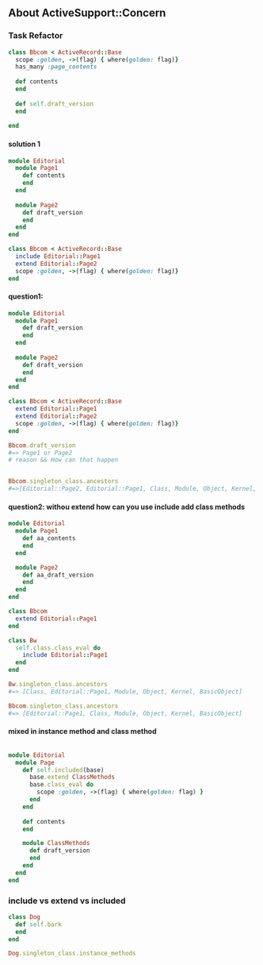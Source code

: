 ## About ActiveSupport::Concern

### Task Refactor

```ruby
class Bbcom < ActiveRecord::Base
  scope :golden, ->(flag) { where(golden: flag)}
  has_many :page_contents
  
  def contents
  end
  
  def self.draft_version
  end
  
end
```

#### solution 1

```ruby
module Editorial
  module Page1
    def contents
    end
  end
  
  module Page2
    def draft_version
    end
  end
end

class Bbcom < ActiveRecord::Base
  include Editorial::Page1
  extend Editorial::Page2
  scope :golden, ->(flag) { where(golden: flag)}
end

```

#### question1: 
```ruby
module Editorial
  module Page1
    def draft_version
    end
  end
  
  module Page2
    def draft_version
    end
  end
end

class Bbcom < ActiveRecord::Base
  extend Editorial::Page1
  extend Editorial::Page2
  scope :golden, ->(flag) { where(golden: flag)}
end

Bbcom.draft_version
#=> Page1 or Page2 
# reason && How can that happen


Bbcom.singleton_class.ancestors
#=>[Editorial::Page2, Editorial::Page1, Class, Module, Object, Kernel, BasicObject]
```

#### question2: withou extend how can you use include add class methods

```ruby
module Editorial
  module Page1
    def aa_contents
    end
  end

  module Page2
    def aa_draft_version
    end
  end
end

class Bbcom
  extend Editorial::Page1
end

class Bw
  self.class.class_eval do
    include Editorial::Page1
  end
end

Bw.singleton_class.ancestors
#=> [Class, Editorial::Page1, Module, Object, Kernel, BasicObject]

Bbcom.singleton_class.ancestors
#=> [Editorial::Page1, Class, Module, Object, Kernel, BasicObject]
```



#### mixed in instance method and class method

```ruby

module Editorial
  module Page
    def self.included(base)
      base.extend ClassMethods
      base.class_eval do
        scope :golden, ->(flag) { where(golden: flag) }
      end
    end
    
    def contents
    end

    module ClassMethods
      def draft_version
      end
    end
  end
end

```


### include vs extend vs included

```ruby
class Dog
  def self.bark
  end
end

Dog.singleton_class.instance_methods
```



